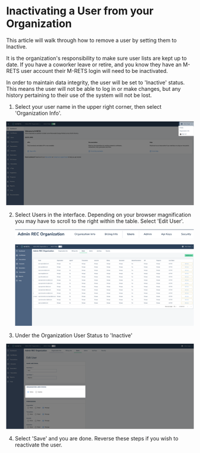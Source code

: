 Inactivating a User from your Organization
======================================

This article will walk through how to remove a user by setting them to Inactive.

It is the organization's responsibility to make sure user lists are kept up to date. If you have a coworker leave or retire, and you know they have an M-RETS user account their M-RETS login will need to be inactivated. 

In order to maintain data integrity, the user will be set to 'Inactive' status. This means the user will not be able to log in or make changes, but any history pertaining to their use of the system will not be lost.

1) Select your user name in the upper right corner, then select 'Organization Info'.

![](https://github.com/markmrets/photos/blob/master/generic%20user%20name%20dropdown.png?raw=true)
 
2) Select Users in the interface. Depending on your browser magnification you may have to scroll to the right within the table. Select 'Edit User'.

    ![](https://github.com/markmrets/photos/blob/master/Org%20Dashboard%20tabs.png?raw=true)

    ![](https://github.com/markmrets/photos/blob/master/User%20table%20.png?raw=true)

3) Under the Organization User Status to 'Inactive'

![](https://github.com/markmrets/photos/blob/master/Org%20User%20Status.png?raw=true)

4) Select 'Save' and you are done. Reverse these steps if you wish to reactivate the user. 
